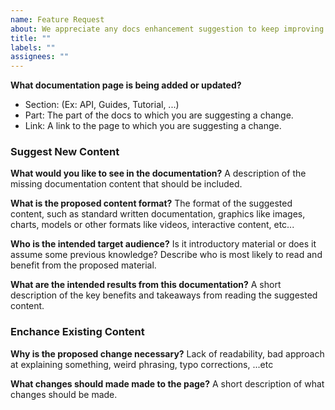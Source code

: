 ```yaml
---
name: Feature Request
about: We appreciate any docs enhancement suggestion to keep improving Build UI
title: ""
labels: ""
assignees: ""
---
```


**What documentation page is being added or updated?**

- Section: (Ex: API, Guides, Tutorial, ...)
- Part: The part of the docs to which you are suggesting a change.
- Link: A link to the page to which you are suggesting a change.

### Suggest New Content

**What would you like to see in the documentation?**
A description of the missing documentation content that should be included.

**What is the proposed content format?**
The format of the suggested content, such as standard written documentation, graphics like images, charts, models or other formats like videos, interactive content, etc...

**Who is the intended target audience?**
Is it introductory material or does it assume some previous knowledge?
Describe who is most likely to read and benefit from the proposed material.

**What are the intended results from this documentation?**
A short description of the key benefits and takeaways from reading the suggested content.

### Enchance Existing Content

**Why is the proposed change necessary?**
Lack of readability, bad approach at explaining something, weird phrasing, typo corrections, ...etc

**What changes should made made to the page?**
A short description of what changes should be made.
